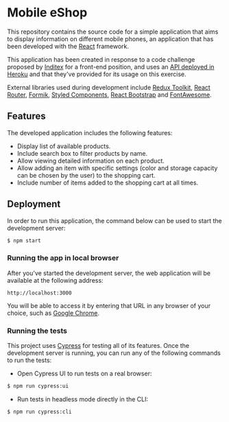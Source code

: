 # Mobile eShop

This repository contains the source code for a simple application that aims to display information on different mobile phones, an application that has been developed with the [React](https://reactjs.org/) framework.

This application has been created in response to a code challenge proposed by [Inditex](http://www.inditex.es/) for a front-end position, and uses an [API deployed in Heroku](https://front-test-api.herokuapp.com/) and that they've provided for its usage on this exercise.

External libraries used during development include [Redux Toolkit](https://redux-toolkit.js.org/), [React Router](https://reactrouter.com/), [Formik](https://formik.org/), [Styled Components](https://styled-components.com/), [React Bootstrap](https://react-bootstrap.github.io/) and [FontAwesome](https://fontawesome.com/).

## Features

The developed application includes the following features:

- Display list of available products.
- Include search box to filter products by name.
- Allow viewing detailed information on each product.
- Allow adding an item with specific settings (color and storage capacity can be chosen by the user) to the shopping cart.
- Include number of items added to the shopping cart at all times.

## Deployment

In order to run this application, the command below can be used to start the development server:

```bash
$ npm start
```

### Running the app in local browser

After you've started the development server, the web application will be available at the following address:

```
http://localhost:3000
```

You will be able to access it by entering that URL in any browser of your choice, such as [Google Chrome](https://www.google.com/chrome/).

### Running the tests

This project uses [Cypress](https://www.cypress.io/) for testing all of its features. Once the development server is running, you can run any of the following commands to run the tests:

- Open Cypress UI to run tests on a real browser:
```bash
$ npm run cypress:ui
```

- Run tests in headless mode directly in the CLI:
```bash
$ npm run cypress:cli
```
